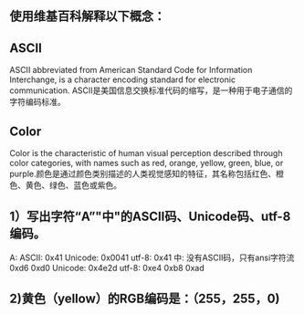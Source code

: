 ## 使用维基百科解释以下概念：
## ASCII
ASCII abbreviated from American Standard Code for Information Interchange, is a character encoding standard for electronic communication. 
ASCII是美国信息交换标准代码的缩写，是一种用于电子通信的字符编码标准。
## Color
Color is the characteristic of human visual perception described through color categories, with names such as red, orange, yellow, green, blue, or purple.颜色是通过颜色类别描述的人类视觉感知的特征，其名称包括红色、橙色、黄色、绿色、蓝色或紫色。
## 1）写出字符“A”"中"的ASCII码、Unicode码、utf-8编码。
A: ASCII: 0x41   Unicode: 0x0041  utf-8:  0x41
中:  没有ASCII码，只有ansi字符流 0xd6 0xd0   Unicode: 0x4e2d   utf-8: 0xe4 0xb8 0xad
## 2)黄色（yellow）的RGB编码是：（255，255，0)

